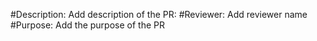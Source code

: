#Description: Add description of the PR:
#Reviewer: Add reviewer name
#Purpose: Add the purpose of the PR
